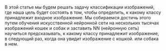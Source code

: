 В этой статье мы будем решать задачу классификации изображений, 
где наша цель будет состоять в том, чтобы определить, к какому классу принадлежит входное изображение. 
Мы собираемся достичь этого путем обучения искусственной нейронной сети на нескольких тысячах изображений
кошек и собак и заставить NN (нейронную сеть) научиться предсказывать, к какому классу принадлежит изображение, 
в следующий раз, когда она увидит изображение с кошкой. или собака в нем.
